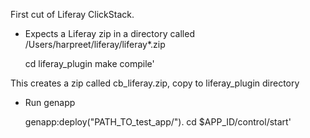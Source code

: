 First cut of Liferay ClickStack. 

* Expects a Liferay zip in a directory called /Users/harpreet/liferay/liferay*.zip

    cd liferay_plugin
    make compile'
   
This creates a zip called cb_liferay.zip, copy to liferay_plugin directory
  
* Run genapp

    genapp:deploy("PATH_TO_test_app/").
    cd $APP_ID/control/start'
